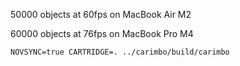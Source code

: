50000 objects at 60fps on MacBook Air M2

60000 objects at 76fps on MacBook Pro M4

```shell
NOVSYNC=true CARTRIDGE=. ../carimbo/build/carimbo
```